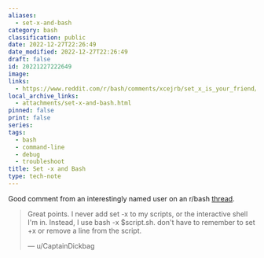 ```yaml
---
aliases:
  - set-x-and-bash
category: bash
classification: public
date: 2022-12-27T22:26:49
date_modified: 2022-12-27T22:26:49
draft: false
id: 20221227222649
image: 
links:
  - https://www.reddit.com/r/bash/comments/xcejrb/set_x_is_your_friend/
local_archive_links:
  - attachments/set-x-and-bash.html
pinned: false
print: false
series: 
tags:
  - bash
  - command-line
  - debug
  - troubleshoot
title: Set -x and Bash
type: tech-note
---
```


Good comment from an interestingly named user on an r/bash [thread](https://www.reddit.com/r/bash/comments/xcejrb/set_x_is_your_friend/).

> Great points. I never add set -x to my scripts, or the interactive shell I'm in.
> Instead, I use bash -x $script.sh. don't have to remember to set +x or
> remove a line from the script.
>
> — u/CaptainDickbag